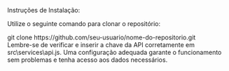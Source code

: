 Instruções de Instalação:

Utilize o seguinte comando para clonar o repositório:

<div class="custom-background" backgroind-color: red;>
  git clone https://github.com/seu-usuario/nome-do-repositorio.git
</div

Lembre-se de verificar e inserir a chave da API corretamente em src\services\api.js. Uma configuração adequada garante o funcionamento sem problemas e tenha acesso aos dados necessários. 




